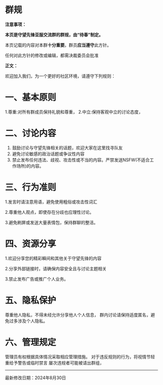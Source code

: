 # 群规
**注意事项：**

**本页是守望先锋亚服交流群的群规，由“****待春****”制定。**

本页记载的内容对本群**十分重要**。群员**应当遵守**此方针。

任何对此方针的修改或编辑，都需决裁委员会批准

**正文：**

欢迎加入我们，为一个更好的社区环境，请遵守下列规则：

# 一、基本原则

1.尊重:对所有群成员保持礼貌和尊重， 2.中立:保持客观中立的讨论态度，

# 二、讨论内容

1. 鼓励讨论与守望先锋相关的话题，欢迎大家在这里找寻队友
2. 避免讨论敏感的政治话题或争议性内容
3. 禁止发布任何违法、歧视、攻击性或不当的内容。严禁发送NSFW(不适合工作场所)的内容。

# 三、行为准则

1.发言时请注意用语，避免使用粗俗或攻击性词汇

2.尊重他人观点，即使存在分歧也应理性讨论。

3.避免刷屏或发送大量表情包，保持群聊的整洁。

# 四、资源分享

1.欢迎分享您的精彩瞬间和其他关于守望先锋的内容

2.分享外部链接时，请确保内容安全且与讨论主题相关 

3.禁止发布广告或推广个人业务。

# 五、隐私保护

尊重他人隐私，不得未经允许分享他人个人信息， 群内讨论请保持适度匿名，避免过多涉及个人隐私。

# 六、管理规定

管理员有权根据具体情况采取相应管理措施。 对于违反规则的行为，将视情节轻重给予警告或临时禁言 屡次违规者可能被请出群组，

---

最新修改日期：2024年8月30日
